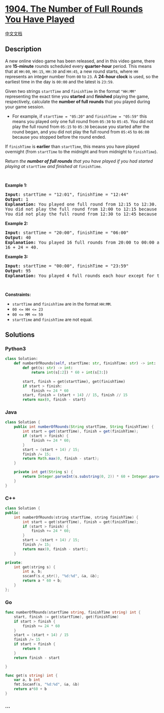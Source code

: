 # [1904. The Number of Full Rounds You Have Played](https://leetcode.com/problems/the-number-of-full-rounds-you-have-played)

[中文文档](/solution/1900-1999/1904.The%20Number%20of%20Full%20Rounds%20You%20Have%20Played/README.md)

## Description

<p>A new online video game has been released, and in this video game, there are <strong>15-minute</strong> rounds scheduled every <strong>quarter-hour</strong> period. This means that at <code>HH:00</code>, <code>HH:15</code>, <code>HH:30</code> and <code>HH:45</code>, a new round starts, where <code>HH</code> represents an integer number from <code>00</code> to <code>23</code>. A <strong>24-hour clock</strong> is used, so the earliest time in the day is <code>00:00</code> and the latest is <code>23:59</code>.</p>

<p>Given two strings <code>startTime</code> and <code>finishTime</code> in the format <code>&quot;HH:MM&quot;</code> representing the exact time you <strong>started</strong> and <strong>finished</strong> playing the game, respectively, calculate the <strong>number of full rounds</strong> that you played during your game session.</p>

<ul>
	<li>For example, if <code>startTime = &quot;05:20&quot;</code> and <code>finishTime = &quot;05:59&quot;</code> this means you played only one full round from <code>05:30</code> to <code>05:45</code>. You did not play the full round from <code>05:15</code> to <code>05:30</code> because you started after the round began, and you did not play the full round from <code>05:45</code> to <code>06:00</code> because you stopped before the round ended.</li>
</ul>

<p>If <code>finishTime</code> is <strong>earlier</strong> than <code>startTime</code>, this means you have played overnight (from <code>startTime</code> to the midnight and from midnight to <code>finishTime</code>).</p>

<p>Return <em>the <strong>number of full rounds</strong> that you have played if you had started playing at </em><code>startTime</code><em> and finished at </em><code>finishTime</code>.</p>

<p>&nbsp;</p>
<p><strong>Example 1:</strong></p>

<pre>
<strong>Input:</strong> startTime = &quot;12:01&quot;, finishTime = &quot;12:44&quot;
<strong>Output:</strong> 1
<strong>Explanation:</strong> You played one full round from 12:15 to 12:30.
You did not play the full round from 12:00 to 12:15 because you started playing at 12:01 after it began.
You did not play the full round from 12:30 to 12:45 because you stopped playing at 12:44 before it ended.
</pre>

<p><strong>Example 2:</strong></p>

<pre>
<strong>Input:</strong> startTime = &quot;20:00&quot;, finishTime = &quot;06:00&quot;
<strong>Output:</strong> 40
<strong>Explanation:</strong> You played 16 full rounds from 20:00 to 00:00 and 24 full rounds from 00:00 to 06:00.
16 + 24 = 40.
</pre>

<p><strong>Example 3:</strong></p>

<pre>
<strong>Input:</strong> startTime = &quot;00:00&quot;, finishTime = &quot;23:59&quot;
<strong>Output:</strong> 95
<strong>Explanation:</strong> You played 4 full rounds each hour except for the last hour where you played 3 full rounds.
</pre>

<p>&nbsp;</p>
<p><strong>Constraints:</strong></p>

<ul>
	<li><code>startTime</code> and <code>finishTime</code> are in the format <code>HH:MM</code>.</li>
	<li><code>00 &lt;= HH &lt;= 23</code></li>
	<li><code>00 &lt;= MM &lt;= 59</code></li>
	<li><code>startTime</code> and <code>finishTime</code> are not equal.</li>
</ul>


## Solutions

<!-- tabs:start -->

### **Python3**

```python
class Solution:
    def numberOfRounds(self, startTime: str, finishTime: str) -> int:
        def get(s: str) -> int:
            return int(s[:2]) * 60 + int(s[3:])
        
        start, finish = get(startTime), get(finishTime)
        if start > finish:
            finish += 24 * 60
        start, finish = (start + 14) // 15, finish // 15
        return max(0, finish - start)
```

### **Java**

```java
class Solution {
    public int numberOfRounds(String startTime, String finishTime) {
        int start = get(startTime), finish = get(finishTime);
        if (start > finish) {
            finish += 24 * 60;
        }
        start = (start + 14) / 15;
        finish /= 15;
        return Math.max(0, finish - start);
    }

    private int get(String s) {
        return Integer.parseInt(s.substring(0, 2)) * 60 + Integer.parseInt(s.substring(3));
    }
}
```

### **C++**

```cpp
class Solution {
public:
    int numberOfRounds(string startTime, string finishTime) {
        int start = get(startTime), finish = get(finishTime);
        if (start > finish) {
            finish += 24 * 60;
        }
        start = (start + 14) / 15;
        finish /= 15;
        return max(0, finish - start);
    }

private:
    int get(string s) {
        int a, b;
        sscanf(s.c_str(), "%d:%d", &a, &b);
        return a * 60 + b;
    }
};
```

### **Go**

```go
func numberOfRounds(startTime string, finishTime string) int {
	start, finish := get(startTime), get(finishTime)
	if start > finish {
		finish += 24 * 60
	}
	start = (start + 14) / 15
	finish /= 15
	if start > finish {
		return 0
	}
	return finish - start

}

func get(s string) int {
	var a, b int
	fmt.Sscanf(s, "%d:%d", &a, &b)
	return a*60 + b
}
```

### **...**

```

```

<!-- tabs:end -->
